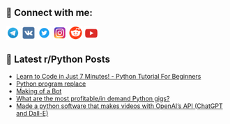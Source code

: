 ## 🔎 Connect with me:
[<img src="https://github.com/bullbesh/bullbesh/blob/main/images/Telegram.png" width="32" height="32" />](https://t.me/bullbesh)
[<img src="https://github.com/bullbesh/bullbesh/blob/main/images/VK.png" width="32" height="32" />](https://vk.com/bullbesh)
[<img src="https://github.com/bullbesh/bullbesh/blob/main/images/Twitter.png" width="32" height="32" />](https://twitter.com/bullbesh1)
[<img src="https://github.com/bullbesh/bullbesh/blob/main/images/Instagram.png" width="32" height="32" />](https://www.instagram.com/bullbesh)
[<img src="https://github.com/bullbesh/bullbesh/blob/main/images/Reddit.png" width="32" height="32" />](https://www.reddit.com/user/bullbesh)
[<img src="https://github.com/bullbesh/bullbesh/blob/main/images/YouTube.png" width="32" height="32" />](https://www.youtube.com/channel/UCtfjRs6uzgq5mfm8S06WTcg)

## 📕 Latest r/Python Posts
<!-- BLOG-POST-LIST:START -->
- [Learn to Code in Just 7 Minutes! - Python Tutorial For Beginners](https://www.reddit.com/r/Python/comments/12fmj70/learn_to_code_in_just_7_minutes_python_tutorial/)
- [Python program replace](https://www.reddit.com/r/Python/comments/12fmfis/python_program_replace/)
- [Making of a Bot](https://www.reddit.com/r/Python/comments/12fiiwi/making_of_a_bot/)
- [What are the most profitable/in demand Python gigs?](https://www.reddit.com/r/Python/comments/12fickr/what_are_the_most_profitablein_demand_python_gigs/)
- [Made a python software that makes videos with OpenAI’s API &lpar;ChatGPT and Dall-E&rpar;](https://www.reddit.com/r/Python/comments/12fic7e/made_a_python_software_that_makes_videos_with/)
<!-- BLOG-POST-LIST:END -->
